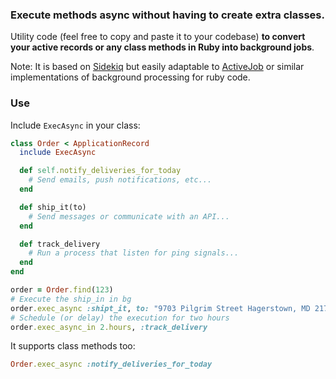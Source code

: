 ### Execute methods async without having to create extra classes.

Utility code (feel free to copy and paste it to your codebase) **to convert your active records or any class methods in Ruby into background jobs**.

Note: It is based on [Sidekiq](https://github.com/sidekiq/sidekiq) but easily adaptable to [ActiveJob](https://guides.rubyonrails.org/active_job_basics.html) or similar implementations of background processing for ruby code.

### Use

Include `ExecAsync` in your class:

```ruby
class Order < ApplicationRecord
  include ExecAsync

  def self.notify_deliveries_for_today
    # Send emails, push notifications, etc...
  end

  def ship_it(to)
    # Send messages or communicate with an API...
  end

  def track_delivery
    # Run a process that listen for ping signals...
  end
end

order = Order.find(123)
# Execute the ship_in in bg
order.exec_async :shipt_it, to: "9703 Pilgrim Street Hagerstown, MD 21740"
# Schedule (or delay) the execution for two hours
order.exec_async_in 2.hours, :track_delivery
```

It supports class methods too:

```ruby
Order.exec_async :notify_deliveries_for_today
```
